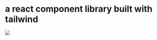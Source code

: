   # a react component library built with tailwind
  <img src="[./img](https://raw.githubusercontent.com/lsanjayl/components/master/img.jpg)https://raw.githubusercontent.com/lsanjayl/components/master/img.jpg"/>
